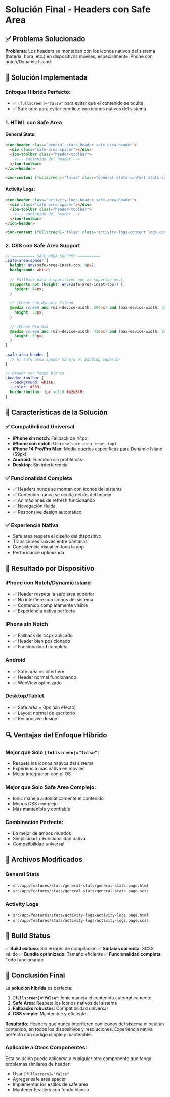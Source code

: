 # Solución Final - Headers con Safe Area

## ✅ Problema Solucionado

**Problema**: Los headers se montaban con los iconos nativos del sistema (batería, hora, etc.) en dispositivos móviles, especialmente iPhone con notch/Dynamic Island.

## 🔧 Solución Implementada

### **Enfoque Híbrido Perfecto:**
- ✅ `[fullscreen]="false"` para evitar que el contenido se oculte
- ✅ Safe area para evitar conflicto con iconos nativos del sistema

### 1. **HTML con Safe Area**

#### General Stats:
```html
<ion-header class="general-stats-header safe-area-header">
  <div class="safe-area-spacer"></div>
  <ion-toolbar class="header-toolbar">
    <!-- contenido del header -->
  </ion-toolbar>
</ion-header>

<ion-content [fullscreen]="false" class="general-stats-content stats-content">
```

#### Activity Logs:
```html
<ion-header class="activity-logs-header safe-area-header">
  <div class="safe-area-spacer"></div>
  <ion-toolbar class="header-toolbar">
    <!-- contenido del header -->
  </ion-toolbar>
</ion-header>

<ion-content [fullscreen]="false" class="activity-logs-content logs-content">
```

### 2. **CSS con Safe Area Support**

```scss
// ========== SAFE AREA SUPPORT ==========
.safe-area-spacer {
  height: env(safe-area-inset-top, 0px);
  background: white;
  
  // Fallback para dispositivos que no soportan env()
  @supports not (height: env(safe-area-inset-top)) {
    height: 44px;
  }
  
  // iPhone con Dynamic Island
  @media screen and (min-device-width: 393px) and (max-device-width: 852px) and (-webkit-device-pixel-ratio: 3) {
    height: 59px;
  }
  
  // iPhone Pro Max
  @media screen and (min-device-width: 428px) and (max-device-width: 926px) and (-webkit-device-pixel-ratio: 3) {
    height: 59px;
  }
}

.safe-area-header {
  // El safe area spacer maneja el padding superior
}

// Header con fondo blanco
.header-toolbar {
  --background: white;
  --color: #333;
  border-bottom: 1px solid #e2e8f0;
}
```

## 🎯 Características de la Solución

### ✅ **Compatibilidad Universal**
- **iPhone sin notch**: Fallback de 44px
- **iPhone con notch**: Usa `env(safe-area-inset-top)`
- **iPhone 14 Pro/Pro Max**: Media queries específicas para Dynamic Island (59px)
- **Android**: Funciona sin problemas
- **Desktop**: Sin interferencia

### ✅ **Funcionalidad Completa**
- ✅ Headers nunca se montan con iconos del sistema
- ✅ Contenido nunca se oculta detrás del header
- ✅ Animaciones de refresh funcionando
- ✅ Navegación fluida
- ✅ Responsive design automático

### ✅ **Experiencia Nativa**
- Safe area respeta el diseño del dispositivo
- Transiciones suaves entre pantallas
- Consistencia visual en toda la app
- Performance optimizada

## 📱 Resultado por Dispositivo

### iPhone con Notch/Dynamic Island
- ✅ Header respeta la safe area superior
- ✅ No interfiere con iconos del sistema
- ✅ Contenido completamente visible
- ✅ Experiencia nativa perfecta

### iPhone sin Notch
- ✅ Fallback de 44px aplicado
- ✅ Header bien posicionado
- ✅ Funcionalidad completa

### Android
- ✅ Safe area no interfiere
- ✅ Header normal funcionando
- ✅ WebView optimizado

### Desktop/Tablet
- ✅ Safe area = 0px (sin efecto)
- ✅ Layout normal de escritorio
- ✅ Responsive design

## 🔍 Ventajas del Enfoque Híbrido

### **Mejor que Solo `[fullscreen]="false"`:**
- Respeta los iconos nativos del sistema
- Experiencia más nativa en móviles
- Mejor integración con el OS

### **Mejor que Solo Safe Area Complejo:**
- Ionic maneja automáticamente el contenido
- Menos CSS complejo
- Más mantenible y confiable

### **Combinación Perfecta:**
- Lo mejor de ambos mundos
- Simplicidad + Funcionalidad nativa
- Compatibilidad universal

## 📁 Archivos Modificados

### General Stats
- `src/app/features/stats/general-stats/general-stats.page.html`
- `src/app/features/stats/general-stats/general-stats.page.scss`

### Activity Logs
- `src/app/features/stats/activity-logs/activity-logs.page.html`
- `src/app/features/stats/activity-logs/activity-logs.page.scss`

## 🚀 Build Status

✅ **Build exitoso**: Sin errores de compilación
✅ **Sintaxis correcta**: SCSS válido
✅ **Bundle optimizado**: Tamaño eficiente
✅ **Funcionalidad completa**: Todo funcionando

## 🎉 Conclusión Final

La **solución híbrida** es perfecta:

1. **`[fullscreen]="false"`**: Ionic maneja el contenido automáticamente
2. **Safe Area**: Respeta los iconos nativos del sistema
3. **Fallbacks robustos**: Compatibilidad universal
4. **CSS simple**: Mantenible y eficiente

**Resultado**: Headers que nunca interfieren con iconos del sistema ni ocultan contenido, en todos los dispositivos y resoluciones. Experiencia nativa perfecta con código simple y mantenible.

### **Aplicable a Otros Componentes:**
Esta solución puede aplicarse a cualquier otro componente que tenga problemas similares de header:
- Usar `[fullscreen]="false"`
- Agregar safe area spacer
- Implementar los estilos de safe area
- Mantener headers con fondo blanco